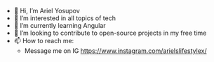 - 👋 Hi, I’m Ariel Yosupov
- 👀 I’m interested in all topics of tech
- 🌱 I’m currently learning Angular
- 💞️ I’m looking to contribute to open-source projects in my free time
- 📫 How to reach me: 
  - Message me on IG https://www.instagram.com/arielslifestylex/

<!---
ariel8300/ariel8300 is a ✨ special ✨ repository because its `README.md` (this file) appears on your GitHub profile.
You can click the Preview link to take a look at your changes.
--->
